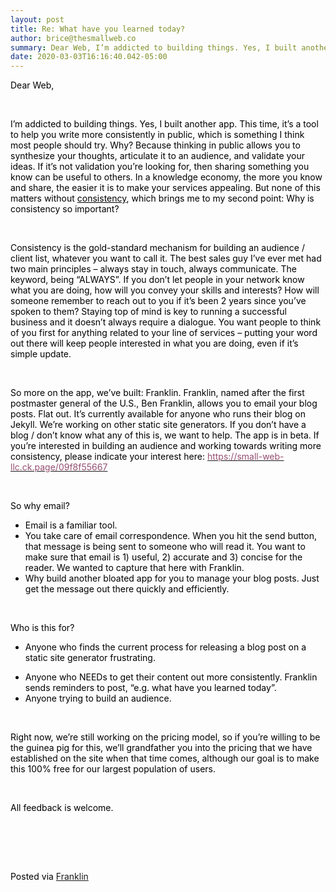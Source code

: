 ```yaml
---  
layout: post  
title: Re: What have you learned today?  
author: brice@thesmallweb.co  
summary: Dear Web, I’m addicted to building things. Yes, I built another app. This time, it’s a tool to help ...  
date: 2020-03-03T16:16:40.042-05:00  
---
```


<body><div class="WordSection1"><p class="MsoNormal"><span style="color:black;">Dear Web,</span></p><p class="MsoNormal"><span style="color:black;"> </span></p><p class="MsoNormal"><span style="color:black;">I’m addicted to building things. Yes, I built another app. This time, it’s a tool to help you write more consistently in public, which is something I think most people should try. Why? Because thinking in public
 allows you to synthesize your thoughts, articulate it to an audience, and validate your ideas. If it’s not validation you’re looking for, then sharing something you know can be useful to others. In a knowledge economy, the more you know and share, the easier
 it is to make your services appealing. But none of this matters without <u>consistency</u>, which brings me to my second point: Why is consistency so important?</span></p><p class="MsoNormal"><span style="color:black;"> </span></p><p class="MsoNormal"><span style="color:black;">Consistency is the gold-standard mechanism for building an audience / client list, whatever you want to call it. The best sales guy I’ve ever met had two main principles – always stay in touch, always communicate.
 The keyword, being “ALWAYS”. If you don’t let people in your network know what you are doing, how will you convey your skills and interests? How will someone remember to reach out to you if it’s been 2 years since you’ve spoken to them? Staying top of mind
 is key to running a successful business and it doesn’t always require a dialogue. You want people to think of you first for anything related to your line of services – putting your word out there will keep people interested in what you are doing, even if it’s
 simple update.</span></p><p class="MsoNormal"><span style="color:black;"> </span></p><p class="MsoNormal"><span style="color:black;">So more on the app, we’ve built: Franklin. Franklin, named after the first postmaster general of the U.S., Ben Franklin, allows you to email your blog posts. Flat out. It’s currently available for anyone who runs
 their blog on Jekyll. We’re working on other static site generators. If you don’t have a blog / don’t know what any of this is, we want to help. The app is in beta. If you’re interested in building an audience and working towards writing more consistency,
 please indicate your interest here: <a href="https://small-web-llc.ck.page/09f8f55667"><span style="color:#954F72;">https://small-web-llc.ck.page/09f8f55667</span></a></span></p><p class="MsoNormal"><span style="color:black;"> </span></p><p class="MsoNormal"><span style="color:black;">So why email?</span></p><ul style="margin-top:0in;" type="disc"><li style="color:black;" class="MsoNormal">Email is a familiar tool.
</li>
<li style="color:black;" class="MsoNormal">You take care of email correspondence. When you hit the send button, that message is being sent to someone who will read it. You want to make sure that email is 1) useful, 2) accurate and 3)
 concise for the reader. We wanted to capture that here with Franklin.
</li>
<li style="color:black;" class="MsoNormal">Why build another bloated app for you to manage your blog posts. Just get the message out there quickly and efficiently.
</li>
</ul><p class="MsoNormal"><span style="color:black;"> </span></p><p class="MsoNormal"><span style="color:black;">Who is this for?</span></p><ul style="margin-top:0in;" type="disc"><li style="color:black;" class="MsoNormal">Anyone who finds the current process for releasing a blog post on a static site generator frustrating.
</li>
</ul><ul style="margin-top:0in;" type="disc"><li style="color:black;" class="MsoNormal">Anyone who NEEDs to get their content out more consistently. Franklin sends reminders to post, “e.g. what have you learned today”.
</li>
<li style="color:black;" class="MsoNormal">Anyone trying to build an audience.
</li>
</ul><p class="MsoNormal"><span style="color:black;"> </span></p><p class="MsoNormal"><span style="color:black;">Right now, we’re still working on the pricing model, so if you’re willing to be the guinea pig for this, we’ll grandfather you into the pricing that we have established on the site when that time comes, although
 our goal is to make this 100% free for our largest population of users. </span></p><p class="MsoNormal"><span style="color:black;"> </span></p><p class="MsoNormal"><span style="color:black;">All feedback is welcome.</span></p><p class="MsoNormal"></p>
<p> </p><p class="MsoNormal"></p>
<p> </p><div><p class="MsoNormal"><span style="color:black;"><br />Posted via <a href="https://franklinpostal.com">Franklin</a>